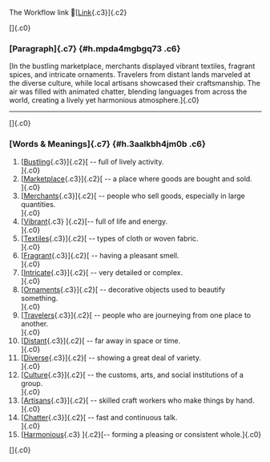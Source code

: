 The Workflow link
👏[[Link](https://www.google.com/url?q=http://www.google.com&sa=D&source=editors&ust=1759594756466755&usg=AOvVaw1EhircLOjFWn6oQf37dcRD){.c3}]{.c2}

[]{.c0}

### [Paragraph]{.c7} {#h.mpda4mgbgq73 .c6}

[In the bustling marketplace, merchants displayed vibrant textiles,
fragrant spices, and intricate ornaments. Travelers from distant lands
marveled at the diverse culture, while local artisans showcased their
craftsmanship. The air was filled with animated chatter, blending
languages from across the world, creating a lively yet harmonious
atmosphere.]{.c0}

------------------------------------------------------------------------

[]{.c0}

### [Words & Meanings]{.c7} {#h.3aalkbh4jm0b .c6}

1.  [[Bustling](https://www.google.com/url?q=http://www.google.com&sa=D&source=editors&ust=1759594756467374&usg=AOvVaw2YQ4XZuhMPLNQjIETqBoob){.c3}]{.c2}[ --
    full of lively activity.\
    ]{.c0}
2.  [[Marketplace](https://www.google.com/url?q=http://www.google.com&sa=D&source=editors&ust=1759594756467506&usg=AOvVaw0dw4q7FwMpA52g6mkjfJ8j){.c3}]{.c2}[ --
    a place where goods are bought and sold.\
    ]{.c0}
3.  [[Merchants](https://www.google.com/url?q=http://www.google.com&sa=D&source=editors&ust=1759594756467634&usg=AOvVaw1ayZ9UoNwBXscQz6xjIRYG){.c3}]{.c2}[ --
    people who sell goods, especially in large quantities.\
    ]{.c0}
4.  [[Vibrant](https://www.google.com/url?q=http://www.google.com&sa=D&source=editors&ust=1759594756467756&usg=AOvVaw0O5AeYllsSB4-eh4muQi65){.c3}
    ]{.c2}[-- full of life and energy.\
    ]{.c0}
5.  [[Textiles](https://www.google.com/url?q=http://www.google.com&sa=D&source=editors&ust=1759594756467853&usg=AOvVaw3lxzw_pY9jYXFnB6kkFTsF){.c3}]{.c2}[ --
    types of cloth or woven fabric.\
    ]{.c0}
6.  [[Fragrant](https://www.google.com/url?q=http://www.google.com&sa=D&source=editors&ust=1759594756467957&usg=AOvVaw2SGfnJxgIhMDTIWb7GHi1g){.c3}]{.c2}[ --
    having a pleasant smell.\
    ]{.c0}
7.  [[Intricate](https://www.google.com/url?q=http://www.google.com&sa=D&source=editors&ust=1759594756468055&usg=AOvVaw1NqEQvElGxIoRNbVnIWLO3){.c3}]{.c2}[ --
    very detailed or complex.\
    ]{.c0}
8.  [[Ornaments](https://www.google.com/url?q=http://www.google.com&sa=D&source=editors&ust=1759594756468153&usg=AOvVaw1q-D6GBDc5jPlqbfRtHHY0){.c3}]{.c2}[ --
    decorative objects used to beautify something.\
    ]{.c0}
9.  [[Travelers](https://www.google.com/url?q=http://www.google.com&sa=D&source=editors&ust=1759594756468268&usg=AOvVaw0DJY5xjO8xMkHFgukmDiFl){.c3}]{.c2}[ --
    people who are journeying from one place to another.\
    ]{.c0}
10. [[Distant](https://www.google.com/url?q=http://www.google.com&sa=D&source=editors&ust=1759594756468390&usg=AOvVaw0EPvqZTip6m4CSwdXgmSVk){.c3}]{.c2}[ --
    far away in space or time.\
    ]{.c0}
11. [[Diverse](https://www.google.com/url?q=http://www.google.com&sa=D&source=editors&ust=1759594756468490&usg=AOvVaw2OtD61Y44xXdeSEWhTBbKY){.c3}]{.c2}[ --
    showing a great deal of variety.\
    ]{.c0}
12. [[Culture](https://www.google.com/url?q=http://www.google.com&sa=D&source=editors&ust=1759594756468597&usg=AOvVaw3cFnaCoS-zLtpM-xCzEHV1){.c3}]{.c2}[ --
    the customs, arts, and social institutions of a group.\
    ]{.c0}
13. [[Artisans](https://www.google.com/url?q=http://www.google.com&sa=D&source=editors&ust=1759594756468716&usg=AOvVaw3TF7EUcePyneGJEEDyp-o2){.c3}]{.c2}[ --
    skilled craft workers who make things by hand.\
    ]{.c0}
14. [[Chatter](https://www.google.com/url?q=http://www.google.com&sa=D&source=editors&ust=1759594756468829&usg=AOvVaw3_TR_YklYIg_nJPGOCktqf){.c3}]{.c2}[ --
    fast and continuous talk.\
    ]{.c0}
15. [[Harmonious](https://www.google.com/url?q=http://www.google.com&sa=D&source=editors&ust=1759594756468931&usg=AOvVaw3IZMQGVPWO3Uw90cLA-VKr){.c3}
    ]{.c2}[-- forming a pleasing or consistent whole.]{.c0}

[]{.c0}
